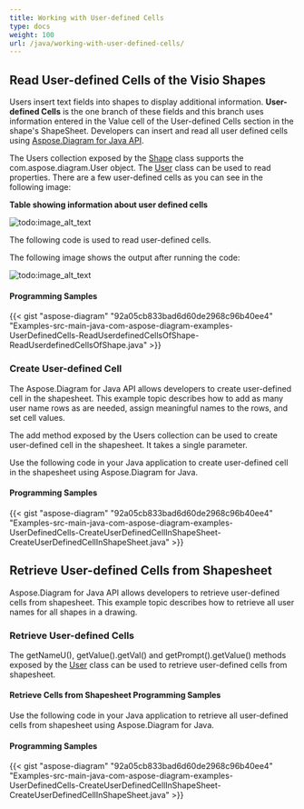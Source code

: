 ```yaml
---
title: Working with User-defined Cells
type: docs
weight: 100
url: /java/working-with-user-defined-cells/
---
```


## **Read User-defined Cells of the Visio Shapes**
Users insert text fields into shapes to display additional information. **User-defined Cells** is the one branch of these fields and this branch uses information entered in the Value cell of the User-defined Cells section in the shape's ShapeSheet. Developers can insert and read all user defined cells using [Aspose.Diagram for Java API](https://products.aspose.com/diagram/java).

The Users collection exposed by the [Shape](https://apireference.aspose.com/diagram/java/com.aspose.diagram/Shape) class supports the com.aspose.diagram.User object. The [User](http://www.aspose.com/api/java/diagram/com.aspose.diagram/classes/User) class can be used to read properties. There are a few user-defined cells as you can see in the following image:

**Table showing information about user defined cells** 

![todo:image_alt_text](working-with-user-defined-cells_1.png)

The following code is used to read user-defined cells.

The following image shows the output after running the code: 

![todo:image_alt_text](working-with-user-defined-cells_2.png)
#### **Programming Samples**
{{< gist "aspose-diagram" "92a05cb833bad6d60de2968c96b40ee4" "Examples-src-main-java-com-aspose-diagram-examples-UserDefinedCells-ReadUserdefinedCellsOfShape-ReadUserdefinedCellsOfShape.java" >}}
### **Create User-defined Cell**
The Aspose.Diagram for Java API allows developers to create user-defined cell in the shapesheet. This example topic describes how to add as many user name rows as are needed, assign meaningful names to the rows, and set cell values.

The add method exposed by the Users collection can be used to create user-defined cell in the shapesheet. It takes a single parameter.

Use the following code in your Java application to create user-defined cell in the shapesheet using Aspose.Diagram for Java.
#### **Programming Samples**
{{< gist "aspose-diagram" "92a05cb833bad6d60de2968c96b40ee4" "Examples-src-main-java-com-aspose-diagram-examples-UserDefinedCells-CreateUserDefinedCellInShapeSheet-CreateUserDefinedCellInShapeSheet.java" >}}
## **Retrieve User-defined Cells from Shapesheet**
Aspose.Diagram for Java API allows developers to retrieve user-defined cells from shapesheet. This example topic describes how to retrieve all user names for all shapes in a drawing.
### **Retrieve User-defined Cells**
The getNameU(), getValue().getVal() and getPrompt().getValue() methods exposed by the [User](https://apireference.aspose.com/diagram/java/com.aspose.diagram/User) class can be used to retrieve user-defined cells from shapesheet.
#### **Retrieve Cells from Shapesheet Programming Samples**
Use the following code in your Java application to retrieve all user-defined cells from shapesheet using Aspose.Diagram for Java.
#### **Programming Samples**
{{< gist "aspose-diagram" "92a05cb833bad6d60de2968c96b40ee4" "Examples-src-main-java-com-aspose-diagram-examples-UserDefinedCells-CreateUserDefinedCellInShapeSheet-CreateUserDefinedCellInShapeSheet.java" >}}
